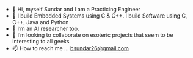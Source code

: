- 👋 Hi, myself Sundar and I am a Practicing Engineer
- 👀 I build Embedded Systems using C & C++. I build Software using C, C++, Java and Python
- 🌱 I’m an AI researcher too.
- 💞️ I’m looking to collaborate on esoteric projects that seem to be interesting to all geeks
- 📫 How to reach me ... bsundar26@gmail.com

<!---
gutsun26/gutsun26 is a ✨ special ✨ repository because its `README.md` (this file) appears on your GitHub profile.
You can click the Preview link to take a look at your changes.
--->
